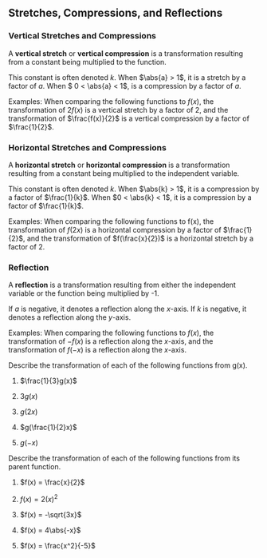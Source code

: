 Stretches, Compressions, and Reflections
-------

### Vertical Stretches and Compressions

A **vertical stretch** or **vertical compression** is a transformation resulting from a constant being multiplied to the function.

This constant is often denoted $k$. When $\abs{a} > 1$, it is a stretch by a factor of $a$. When $ 0 < \abs{a} < 1$, is a compression by a factor of $a$.
 
Examples: When comparing the following functions to $f(x)$, the transformation of $2f(x)$ is a vertical stretch by a factor of 2, and the transformation of $\frac{f(x)}{2}$ is a vertical compression by a factor of $\frac{1}{2}$.
 
 
### Horizontal Stretches and Compressions

A **horizontal stretch** or **horizontal compression** is a transformation resulting from a constant being multiplied to the independent variable.

This constant is often denoted $k$. When $\abs{k} > 1$, it is a compression by a factor of $\frac{1}{k}$. When $0 < \abs{k} < 1$, it is a compression by a factor of $\frac{1}{k}$.
 
Examples: When comparing the following functions to f(x), the transformation of $f(2x)$ is a horizontal compression by a factor of $\frac{1}{2}$, and the transformation of $f(\frac{x}{2})$ is a horizontal stretch by a factor of $2$.


### Reflection

A **reflection** is a transformation resulting from either the independent variable or the function being multiplied by -1.

If $a$ is negative, it denotes a reflection along the $x$-axis. If $k$ is negative, it denotes a reflection along the $y$-axis.

Examples: When comparing the following functions to $f(x)$, the transformation of $-f(x)$ is a reflection along the $x$-axis, and the transformation of $f(-x)$ is a reflection along the $x$-axis.


Describe the transformation of each of the following functions from g(x).

1. $\frac{1}{3}g(x)$

2. $3g(x)$

3. $g(2x)$

4. $g(\frac{1}{2}x)$

3. $g(-x)$


Describe the transformation of each of the following functions from its parent function.

1. $f(x) = \frac{x}{2}$

2. $f(x) = 2(x)^2$

3. $f(x) = -\sqrt{3x}$

4. $f(x) = 4\abs{-x}$

5. $f(x) = \frac{x^2}{-5}$